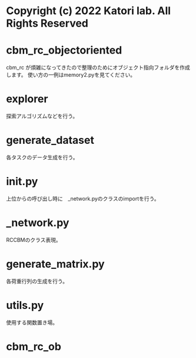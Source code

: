 # Copyright (c) 2022 Katori lab. All Rights Reserved

# cbm_rc_objectoriented

cbm_rc が煩雑になってきたので整理のためにオブジェクト指向フォルダを作成します。
使い方の一例はmemory2.pyを見てください。

# explorer
探索アルゴリズムなどを行う。
# generate_dataset
各タスクのデータ生成を行う。
# __init__.py
上位からの呼び出し時に　_network.pyのクラスのimportを行う。
# _network.py
RCCBMのクラス表現。
# generate_matrix.py
各荷重行列の生成を行う。
# utils.py
使用する関数置き場。


# cbm_rc_ob
